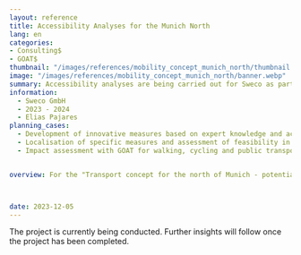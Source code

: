 ```yaml
---
layout: reference
title: Accessibility Analyses for the Munich North
lang: en
categories:
- Consulting$
- GOAT$
thumbnail: "/images/references/mobility_concept_munich_north/thumbnail.webp"
image: "/images/references/mobility_concept_munich_north/banner.webp"
summary: Accessibility analyses are being carried out for Sweco as part of the "Transport concept for the north of Munich - potential analysis" project.
information:
  - Sweco GmbH
  - 2023 - 2024
  - Elias Pajares
planning_cases:
  - Development of innovative measures based on expert knowledge and accessibility analyses carried out for walking, cycling and public transport, as well as further analyses of the quality of public transport services
  - Localisation of specific measures and assessment of feasibility in the area using GOAT 
  - Impact assessment with GOAT for walking, cycling and public transport measures


overview: For the "Transport concept for the north of Munich - potential analysis", we are carrying out accessibility analyses for Sweco as a subcontractor. Due to its attractive location in the greater Munich area, the region in the north of Munich has particularly dynamic and positive growth rates in terms of population and jobs. The project area comprises four districts of the state capital Munich as well as the neighbouring municipalities of Karlsfeld, Oberschleißheim, Unterscheißheim and the city of Dachau. 



date: 2023-12-05
---
```


The project is currently being conducted. Further insights will follow once the project has been completed.

